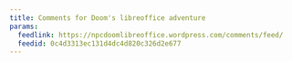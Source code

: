 ```yaml
---
title: Comments for Doom's libreoffice adventure
params:
  feedlink: https://npcdoomlibreoffice.wordpress.com/comments/feed/
  feedid: 0c4d3313ec131d4dc4d820c326d2e677
---
```


